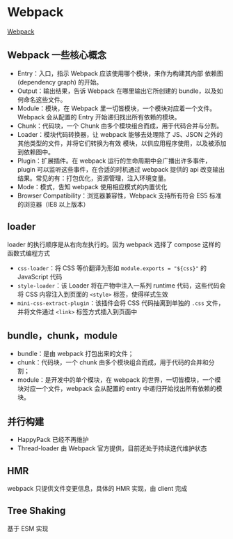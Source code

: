 # Webpack

[Webpack](https://kiraraty.github.io/fe-doc/#/interview/webpack)

## Webpack 一些核心概念

- Entry：入口，指示 Webpack 应该使用哪个模块，来作为构建其内部 依赖图(dependency graph) 的开始。
- Output：输出结果，告诉 Webpack 在哪里输出它所创建的 bundle，以及如何命名这些文件。
- Module：模块，在 Webpack 里一切皆模块，一个模块对应着一个文件。Webpack 会从配置的 Entry 开始递归找出所有依赖的模块。
- Chunk：代码块，一个 Chunk 由多个模块组合而成，用于代码合并与分割。
- Loader：模块代码转换器，让 webpack 能够去处理除了 JS、JSON 之外的其他类型的文件，并将它们转换为有效 模块，以供应用程序使用，以及被添加到依赖图中。
- Plugin：扩展插件。在 webpack 运行的生命周期中会广播出许多事件，plugin 可以监听这些事件，在合适的时机通过 webpack 提供的 api 改变输出结果。常见的有：打包优化，资源管理，注入环境变量。
- Mode：模式，告知 webpack 使用相应模式的内置优化
- Browser Compatibility：浏览器兼容性，Webpack 支持所有符合 ES5 标准 的浏览器（IE8 以上版本）

## loader

loader 的执行顺序是从右向左执行的。因为 webpack 选择了 compose 这样的函数式编程方式

- `css-loader`：将 CSS 等价翻译为形如 `module.exports = "${css}"` 的 JavaScript 代码
- `style-loader`：该 Loader 将在产物中注入一系列 runtime 代码，这些代码会将 CSS 内容注入到页面的 `<style>` 标签，使得样式生效
- `mini-css-extract-plugin`：该插件会将 CSS 代码抽离到单独的 `.css` 文件，并将文件通过 `<link>` 标签方式插入到页面中

## bundle，chunk，module

- bundle：是由 webpack 打包出来的⽂件；
- chunk：代码块，⼀个 chunk 由多个模块组合⽽成，⽤于代码的合并和分割；
- module：是开发中的单个模块，在 webpack 的世界，⼀切皆模块，⼀个模块对应⼀个⽂件，webpack 会从配置的 entry 中递归开始找出所有依赖的模块。

## 并行构建

- HappyPack 已经不再维护
- Thread-loader 由 Webpack 官方提供，目前还处于持续迭代维护状态

## HMR

webpack 只提供文件变更信息，具体的 HMR 实现，由 client 完成

## Tree Shaking

基于 ESM 实现
